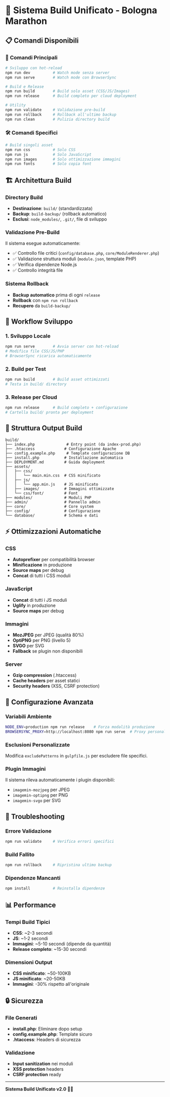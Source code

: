 # 🔨 Sistema Build Unificato - Bologna Marathon

## 📋 Comandi Disponibili

### 🚀 **Comandi Principali**

```bash
# Sviluppo con hot-reload
npm run dev          # Watch mode senza server
npm run serve        # Watch mode con BrowserSync

# Build e Release
npm run build        # Build solo asset (CSS/JS/Images)
npm run release      # Build completo per cloud deployment

# Utility
npm run validate     # Validazione pre-build
npm run rollback     # Rollback all'ultimo backup
npm run clean        # Pulizia directory build
```

### 🛠️ **Comandi Specifici**

```bash
# Build singoli asset
npm run css          # Solo CSS
npm run js           # Solo JavaScript
npm run images       # Solo ottimizzazione immagini
npm run fonts        # Solo copia font
```

## 🏗️ **Architettura Build**

### **Directory Build**
- **Destinazione**: `build/` (standardizzata)
- **Backup**: `build-backup/` (rollback automatico)
- **Esclusi**: `node_modules/`, `.git/`, file di sviluppo

### **Validazione Pre-Build**
Il sistema esegue automaticamente:
- ✅ Controllo file critici (`config/database.php`, `core/ModuleRenderer.php`)
- ✅ Validazione struttura moduli (`module.json`, template PHP)
- ✅ Verifica dipendenze Node.js
- ✅ Controllo integrità file

### **Sistema Rollback**
- **Backup automatico** prima di ogni `release`
- **Rollback** con `npm run rollback`
- **Recupero** da `build-backup/`

## 🔄 **Workflow Sviluppo**

### **1. Sviluppo Locale**
```bash
npm run serve        # Avvia server con hot-reload
# Modifica file CSS/JS/PHP
# BrowserSync ricarica automaticamente
```

### **2. Build per Test**
```bash
npm run build        # Build asset ottimizzati
# Testa in build/ directory
```

### **3. Release per Cloud**
```bash
npm run release      # Build completo + configurazione
# Cartella build/ pronta per deployment
```

## 📁 **Struttura Output Build**

```
build/
├── index.php              # Entry point (da index-prod.php)
├── .htaccess             # Configurazione Apache
├── config.example.php     # Template configurazione DB
├── install.php           # Installazione automatica
├── DEPLOYMENT.md         # Guida deployment
├── assets/
│   ├── css/
│   │   └── main.min.css  # CSS minificato
│   ├── js/
│   │   └── app.min.js    # JS minificato
│   ├── images/           # Immagini ottimizzate
│   └── css/font/         # Font
├── modules/              # Moduli PHP
├── admin/                # Pannello admin
├── core/                 # Core system
├── config/               # Configurazione
└── database/             # Schema e dati
```

## ⚡ **Ottimizzazioni Automatiche**

### **CSS**
- **Autoprefixer** per compatibilità browser
- **Minificazione** in produzione
- **Source maps** per debug
- **Concat** di tutti i CSS moduli

### **JavaScript**
- **Concat** di tutti i JS moduli
- **Uglify** in produzione
- **Source maps** per debug

### **Immagini**
- **MozJPEG** per JPEG (qualità 80%)
- **OptiPNG** per PNG (livello 5)
- **SVGO** per SVG
- **Fallback** se plugin non disponibili

### **Server**
- **Gzip compression** (.htaccess)
- **Cache headers** per asset statici
- **Security headers** (XSS, CSRF protection)

## 🔧 **Configurazione Avanzata**

### **Variabili Ambiente**
```bash
NODE_ENV=production npm run release    # Forza modalità produzione
BROWSERSYNC_PROXY=http://localhost:8080 npm run serve  # Proxy personalizzato
```

### **Esclusioni Personalizzate**
Modifica `excludePatterns` in `gulpfile.js` per escludere file specifici.

### **Plugin Immagini**
Il sistema rileva automaticamente i plugin disponibili:
- `imagemin-mozjpeg` per JPEG
- `imagemin-optipng` per PNG  
- `imagemin-svgo` per SVG

## 🚨 **Troubleshooting**

### **Errore Validazione**
```bash
npm run validate     # Verifica errori specifici
```

### **Build Fallito**
```bash
npm run rollback     # Ripristina ultimo backup
```

### **Dipendenze Mancanti**
```bash
npm install          # Reinstalla dipendenze
```

## 📊 **Performance**

### **Tempi Build Tipici**
- **CSS**: ~2-3 secondi
- **JS**: ~1-2 secondi  
- **Immagini**: ~5-10 secondi (dipende da quantità)
- **Release completo**: ~15-30 secondi

### **Dimensioni Output**
- **CSS minificato**: ~50-100KB
- **JS minificato**: ~20-50KB
- **Immagini**: -30% rispetto all'originale

## 🔒 **Sicurezza**

### **File Generati**
- **install.php**: Eliminare dopo setup
- **config.example.php**: Template sicuro
- **.htaccess**: Headers di sicurezza

### **Validazione**
- **Input sanitization** nei moduli
- **XSS protection** headers
- **CSRF protection** ready

---

**Sistema Build Unificato v2.0** 🏃‍♂️
